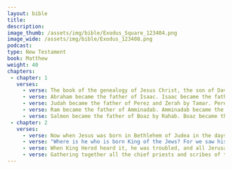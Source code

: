 ```yaml
---
layout: bible
title:
description:
image_thumb: /assets/img/bible/Exodus_Square_123404.png
image_wide: /assets/img/bible/Exodus_123408.png
podcast:
type: New Testament
book: Matthew
weight: 40
chapters:
 - chapter: 1
   verses:
     - verse: The book of the genealogy of Jesus Christ, the son of David, the son of Abraham.
     - verse: Abraham became the father of Isaac. Isaac became the father of Jacob. Jacob became the father of Judah and his brothers.
     - verse: Judah became the father of Perez and Zerah by Tamar. Perez became the father of Hezron. Hezron became the father of Ram.
     - verse: Ram became the father of Amminadab. Amminadab became the father of Nahshon. Nahshon became the father of Salmon.
     - verse: Salmon became the father of Boaz by Rahab. Boaz became the father of Obed by Ruth. Obed became the father of Jesse.
 - chapter: 2
   verses:
     - verse: Now when Jesus was born in Bethlehem of Judea in the days of King Herod, behold, wise men from the east came to Jerusalem, saying,
     - verse: "Where is he who is born King of the Jews? For we saw his star in the east, and have come to worship him."
     - verse: When King Herod heard it, he was troubled, and all Jerusalem with him.
     - verse: Gathering together all the chief priests and scribes of the people, he asked them where the Christ would be born.
---
```

